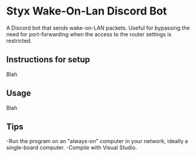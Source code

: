 # Styx Wake-On-Lan Discord Bot
A Discord bot that sends wake-on-LAN packets. Useful for bypassing the need for
port-forwarding when the access to the router settings is restricted.

## Instructions for setup

Blah

## Usage

Blah

## Tips

-Run the program on an "always-on" computer in your network, ideally a single-board computer.
-Compile with Visual Studio.
